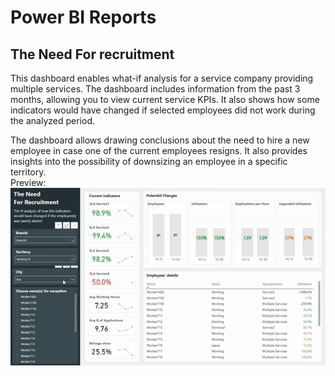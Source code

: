 # Power BI Reports
## The Need For recruitment
This dashboard enables what-if analysis for a service company providing multiple services. The dashboard includes information from the past 3 months, allowing you to view current service KPIs. It also shows how some indicators would have changed if selected employees did not work during the analyzed period.

The dashboard allows drawing conclusions about the need to hire a new employee in case one of the current employees resigns. It also provides insights into the possibility of downsizing an employee in a specific territory.<br>
Preview:![preview](https://github.com/menyukhova/portfolio/blob/main/Static/powerbi_1_gif.gif?raw=true)